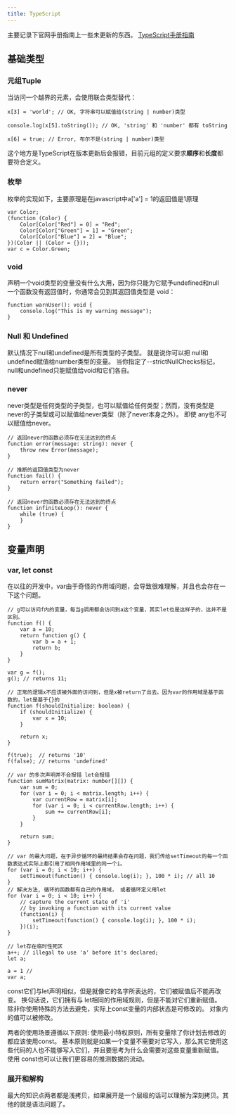 ```yaml
---
title: TypeScript
---
```


主要记录下官网手册指南上一些未更新的东西。
[TypeScript手册指南](https://www.tslang.cn/docs/handbook/basic-types.html)

## 基础类型

### 元组Tuple
当访问一个越界的元素，会使用联合类型替代：
```
x[3] = 'world'; // OK, 字符串可以赋值给(string | number)类型

console.log(x[5].toString()); // OK, 'string' 和 'number' 都有 toString

x[6] = true; // Error, 布尔不是(string | number)类型
```
这个地方是TypeScript在版本更新后会报错，目前元组的定义要求**顺序**和**长度**都要符合定义。


### 枚举

枚举的实现如下，主要原理是在javascript中a['a'] = 1的返回值是1原理
```
var Color;
(function (Color) {
    Color[Color["Red"] = 0] = "Red";
    Color[Color["Green"] = 1] = "Green";
    Color[Color["Blue"] = 2] = "Blue";
})(Color || (Color = {}));
var c = Color.Green;
```

### void
声明一个void类型的变量没有什么大用，因为你只能为它赋予undefined和null  
一个函数没有返回值时，你通常会见到其返回值类型是 void：
```
function warnUser(): void {
    console.log("This is my warning message");
}
```

### Null 和 Undefined
默认情况下null和undefined是所有类型的子类型。 就是说你可以把 null和undefined赋值给number类型的变量。
当你指定了--strictNullChecks标记，null和undefined只能赋值给void和它们各自。

### never
never类型是任何类型的子类型，也可以赋值给任何类型；然而，没有类型是never的子类型或可以赋值给never类型（除了never本身之外）。 即使 any也不可以赋值给never。
```
// 返回never的函数必须存在无法达到的终点
function error(message: string): never {
    throw new Error(message);
}

// 推断的返回值类型为never
function fail() {
    return error("Something failed");
}

// 返回never的函数必须存在无法达到的终点
function infiniteLoop(): never {
    while (true) {
    }
}
```

## 变量声明

### var, let const

在以往的开发中，var由于奇怪的作用域问题，会导致很难理解，并且也会存在一下这个问题。
```
// g可以访问f内的变量，每当g调用都会访问到a这个变量，其实let也是这样子的，这并不是区别。
function f() {
    var a = 10;
    return function g() {
        var b = a + 1;
        return b;
    }
}

var g = f();
g(); // returns 11;
```

```
// 正常的逻辑x不应该被外面的访问到，但是x被return了出去。因为var的作用域是基于函数的，let是基于{}的
function f(shouldInitialize: boolean) {
    if (shouldInitialize) {
        var x = 10;
    }

    return x;
}

f(true);  // returns '10'
f(false); // returns 'undefined'
```

```
// var 的多次声明并不会报错 let会报错
function sumMatrix(matrix: number[][]) {
    var sum = 0;
    for (var i = 0; i < matrix.length; i++) {
        var currentRow = matrix[i];
        for (var i = 0; i < currentRow.length; i++) {
            sum += currentRow[i];
        }
    }

    return sum;
}
```

```
// var 的最大问题，在于异步循环的最终结果会存在问题，我们传给setTimeout的每一个函数表达式实际上都引用了相同作用域里的同一个i。
for (var i = 0; i < 10; i++) {
    setTimeout(function() { console.log(i); }, 100 * i); // all 10
}
// 解决方法, 循环的函数都有自己的作用域， 或者循环定义用let
for (var i = 0; i < 10; i++) {
    // capture the current state of 'i'
    // by invoking a function with its current value
    (function(i) {
        setTimeout(function() { console.log(i); }, 100 * i);
    })(i);
}
```

```
// let存在临时性死区
a++; // illegal to use 'a' before it's declared;
let a;

a = 1 //
var a;  
```

const它们与let声明相似，但是就像它的名字所表达的，它们被赋值后不能再改变。 换句话说，它们拥有与 let相同的作用域规则，但是不能对它们重新赋值。  
除非你使用特殊的方法去避免，实际上const变量的内部状态是可修改的。 对象内的值可以被修改。

两者的使用场景遵循以下原则: 使用最小特权原则，所有变量除了你计划去修改的都应该使用const。 基本原则就是如果一个变量不需要对它写入，那么其它使用这些代码的人也不能够写入它们，并且要思考为什么会需要对这些变量重新赋值。 使用 const也可以让我们更容易的推测数据的流动。

### 展开和解构

最大的知识点两者都是浅拷贝，如果展开是一个层级的话可以理解为深刻拷贝。其他的就是语法问题了。

